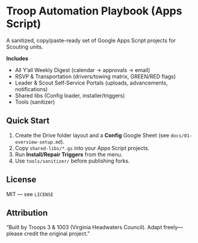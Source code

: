 # Troop Automation Playbook (Apps Script)

A sanitized, copy/paste-ready set of Google Apps Script projects for Scouting units.

**Includes**
- All Y’all Weekly Digest (calendar → approvals → email)
- RSVP & Transportation (drivers/towing matrix, GREEN/RED flags)
- Leader & Scout Self‑Service Portals (uploads, advancements, notifications)
- Shared libs (Config loader, installer/triggers)
- Tools (sanitizer)

## Quick Start
1. Create the Drive folder layout and a **Config** Google Sheet (see `docs/01-overview-setup.md`).
2. Copy `shared-libs/*.gs` into your Apps Script projects.
3. Run **Install/Repair Triggers** from the menu.
4. Use `tools/sanitizer/` before publishing forks.

## License
MIT — see `LICENSE`

## Attribution
“Built by Troops 3 & 1003 (Virginia Headwaters Council). Adapt freely—please credit the original project.”
